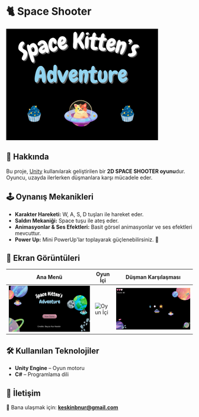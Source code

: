 # 🐈 Space Shooter

![Header Image](https://github.com/byzakeskin/Space-Shooter/blob/main/resim_2025-02-19_203528093.png)

## 📌 Hakkında
Bu proje, [Unity](https://unity.com/) kullanılarak geliştirilen bir **2D SPACE SHOOTER oyunu**dur. Oyuncu, uzayda ilerlerken düşmanlara karşı mücadele eder.

## 🕹️ Oynanış Mekanikleri
- **Karakter Hareketi:** W, A, S, D tuşları ile hareket eder.
- **Saldırı Mekaniği:** Space tuşu ile ateş eder.
- **Animasyonlar & Ses Efektleri:** Basit görsel animasyonlar ve ses efektleri mevcuttur.
- **Power Up:** Mini PowerUp'lar toplayarak güçlenebilirsiniz. 🍰

## 📸 Ekran Görüntüleri
| Ana Menü | Oyun İçi | Düşman Karşılaşması |
|----------|---------|-------------------|
| ![Ana Menü](https://github.com/byzakeskin/Space-Shooter/blob/main/resim_2025-02-19_203030476.png) | ![Oyun İçi](https://github.com/byzakeskin/Space-Shooter/blob/main/oyun%20içi.png) | ![Düşman](https://github.com/byzakeskin/Space-Shooter/blob/main/düşman%20karşılaşması.png) |

## 🛠️ Kullanılan Teknolojiler
- **Unity Engine** – Oyun motoru
- **C#** – Programlama dili

## 🩷 İletişim
📩 Bana ulaşmak için: **keskinbnur@gmail.com**
